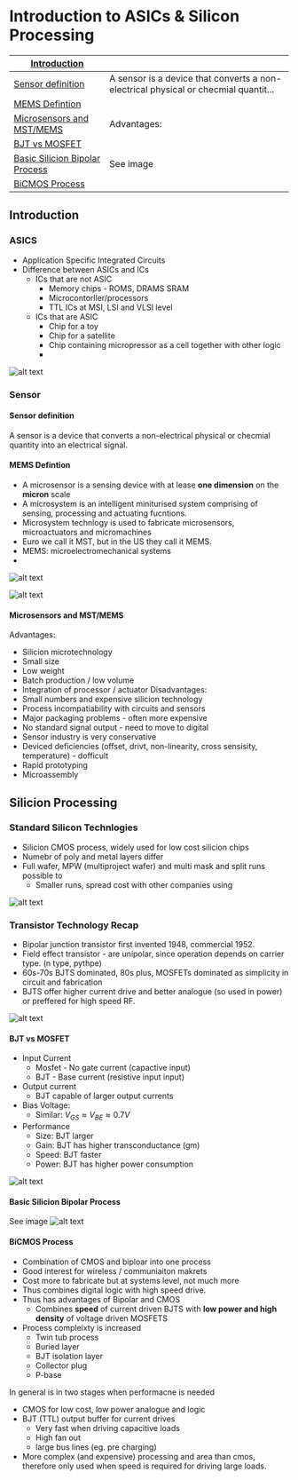 # Introduction to ASICs & Silicon Processing

<equation-table>

| [Introduction](#introduction)                                     |                                                                                     |
| ----------------------------------------------------------------- | ----------------------------------------------------------------------------------- |
| [Sensor definition](#sensor-definition)                           | A sensor is a device that converts a non-electrical physical or checmial quantit... |
| [MEMS Defintion](#mems-defintion)                                 |                                                                                     |
| [Microsensors and MST/MEMS](#microsensors-and-mstmems)            | Advantages:                                                                         |
| [BJT vs MOSFET](#bjt-vs-mosfet)                                   |                                                                                     |
| [Basic Silicion Bipolar Process](#basic-silicion-bipolar-process) | See image                                                                           |
| [BiCMOS Process](#bicmos-process)                                 |                                                                                     |

</equation-table>


<div class="equations">

## Introduction


### ASICS
- Application Specific Integrated Circuits
- Difference between ASICs and ICs
    - ICs that are not ASIC
      - Memory chips - ROMS, DRAMS SRAM
      - Microcontorller/processors
      - TTL ICs at MSI, LSI and VLSI level
    - ICs that are ASIC
      - Chip for a toy
      - Chip for a satellite
      - Chip containing micropressor as a cell together with other logic
      -    

![alt text](imgs/introduction_to_asics_silicon_processing/image.png)

### Sensor

#### Sensor definition
A sensor is a device that converts a non-electrical physical or checmial quantity into an electrical signal.

#### MEMS Defintion
- A microsensor is a sensing device with at lease **one dimension** on the **micron** scale
- A microsystem is an intelligent miniturised system comprising of sensing, processing and actuating fucntions.
- Microsystem technlogy is used to fabricate microsensors, microactuators and micromachines
- Euro we call it MST, but in the US they call it MEMS. 
- MEMS: microelectromechanical systems
- 
![alt text](imgs/introduction_to_asics_silicon_processing/image-2.png)

![alt text](imgs/introduction_to_asics_silicon_processing/image-3.png)

#### Microsensors and MST/MEMS
Advantages:
- Silicion microtechnology
- Small size
- Low weight
- Batch production / low volume 
- Integration of processor / actuator
Disadvantages:
- Small numbers and expensive silicion technology
- Process incompatiability with circuits and sensors
- Major packaging problems - often more expensive
- No standard signal output - need to move to digital
- Sensor industry is very conservative
- Deviced deficiencies (offset, drivt, non-linearity, cross sensisity, temperature) - dofficult
- Rapid prototyping
- Microassembly


## Silicion Processing

### Standard Silicon Technlogies
- Silicion CMOS process, widely used for low cost silicion chips
- Numebr of poly and metal layers differ
- Full wafer, MPW (multiproject wafer) and multi mask and split runs possible to
  - Smaller runs, spread cost with other companies using

![alt text](imgs/introduction_to_asics_silicon_processing/image-4.png)


### Transistor Technology Recap
- Bipolar junction transistor first invented 1948, commercial 1952.
- Field effect transistor - are unipolar, since operation depends on carrier type. (n type, pythpe)
- 60s-70s BJTS dominated, 80s plus, MOSFETs dominated as simplicity in circuit and fabrication
- BJTS offer higher current drive and better analogue (so used in power) or preffered for high speed RF.

![alt text](imgs/introduction_to_asics_silicon_processing/image-5.png)

#### BJT vs MOSFET
- Input Current
  - Mosfet - No gate current (capactive input)
  - BJT - Base current (resistive input input)
- Output current
  - BJT capable of larger output currents
- Bias Voltage:
  - Similar: $V_{GS} \approx V_{BE} \approx 0.7V$
- Performance
  - Size: BJT larger
  - Gain: BJT has higher transconductance (gm)
  - Speed: BJT faster
  - Power: BJT has higher power consumption 


![alt text](imgs/introduction_to_asics_silicon_processing/image-6.png)

#### Basic Silicion Bipolar Process
See image
![alt text](imgs/introduction_to_asics_silicon_processing/image-7.png)

#### BiCMOS Process
- Combination of CMOS and biploar into one process
- Good interest for wireless / communiaiton makrets
- Cost more to fabricate but at systems level, not much more
- Thus combines digital logic with high speed drive.
- Thus has advantages of Bipolar and CMOS
  - Combines **speed** of current driven BJTS with **low power and high density** of voltage driven MOSFETS
- Process compleixty is increased
  - Twin tub process
  - Buried layer
  - BJT isolation layer
  - Collector plug
  - P-base

In general is in two stages when performacne is needed
- CMOS for low cost, low power analogue and logic
- BJT (TTL) output buffer for current drives
  - Very fast when driving capacitive loads
  - High fan out
  - large bus lines (eg. pre charging)
- More complex (and expensive) processing and area than cmos, therefore only used when speed is required for driving large loads.


</div>